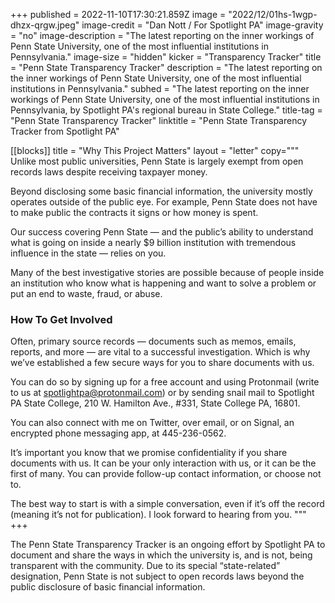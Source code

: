 +++
published = 2022-11-10T17:30:21.859Z
image = "2022/12/01hs-1wgp-dhzx-qrgw.jpeg"
image-credit = "Dan Nott / For Spotlight PA"
image-gravity = "no"
image-description = "The latest reporting on the inner workings of Penn State University, one of the most influential institutions in Pennsylvania."
image-size = "hidden"
kicker = "Transparency Tracker"
title = "Penn State Transparency Tracker"
description = "The latest reporting on the inner workings of Penn State University, one of the most influential institutions in Pennsylvania."
subhed = "The latest reporting on the inner workings of Penn State University, one of the most influential institutions in Pennsylvania, by Spotlight PA's regional bureau in State College."
title-tag = "Penn State Transparency Tracker"
linktitle = "Penn State Transparency Tracker from Spotlight PA"


[[blocks]]
title = "Why This Project Matters"
layout = "letter"
copy="""
Unlike most public universities, Penn State is largely exempt from open records laws despite receiving taxpayer money.

Beyond disclosing some basic financial information, the university mostly operates outside of the public eye. For example, Penn State does not have to make public the contracts it signs or how money is spent.

Our success covering Penn State — and the public’s ability to understand what is going on inside a nearly $9 billion institution with tremendous influence in the state — relies on you.

Many of the best investigative stories are possible because of people inside an institution who know what is happening and want to solve a problem or put an end to waste, fraud, or abuse.

### How To Get Involved

Often, primary source records — documents such as memos, emails, reports, and more — are vital to a successful investigation. Which is why we’ve established a few secure ways for you to share documents with us.

You can do so by signing up for a free account and using Protonmail (write to us at spotlightpa@protonmail.com) or by sending snail mail to Spotlight PA State College, 210 W. Hamilton Ave., #331, State College PA, 16801.

You can also connect with me on Twitter, over email, or on Signal, an encrypted phone messaging app, at 445-236-0562.

It’s important you know that we promise confidentiality if you share documents with us. It can be your only interaction with us, or it can be the first of many. You can provide follow-up contact information, or choose not to. 

The best way to start is with a simple conversation, even if it’s off the record (meaning it’s not for publication). I look forward to hearing from you.
"""
+++

The Penn State Transparency Tracker is an ongoing effort by Spotlight PA to document and share the ways in which the university is, and is not, being transparent with the community. Due to its special “state-related” designation, Penn State is not subject to open records laws beyond the public disclosure of basic financial information.